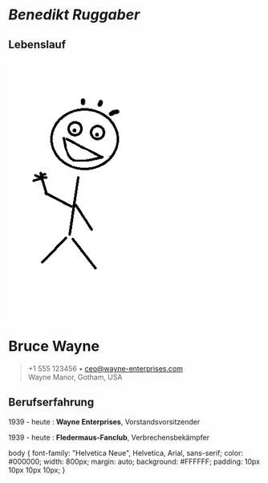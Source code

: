 # ***Benedikt Ruggaber***

## 				**Lebenslauf**


![profilbild](unnamed.png)



# Bruce Wayne

> +1 555 123456 • ceo@wayne-enterprises.com\
> Wayne Manor, Gotham, USA

## Berufserfahrung
1939 - heute
:	**Wayne Enterprises**, Vorstandsvorsitzender

1939 - heute
:   **Fledermaus-Fanclub**, Verbrechensbekämpfer

body {
    font-family: "Helvetica Neue", Helvetica, Arial, sans-serif;
    color: #000000;
    width: 800px;
    margin: auto;
    background: #FFFFFF;
    padding: 10px 10px 10px 10px;
}